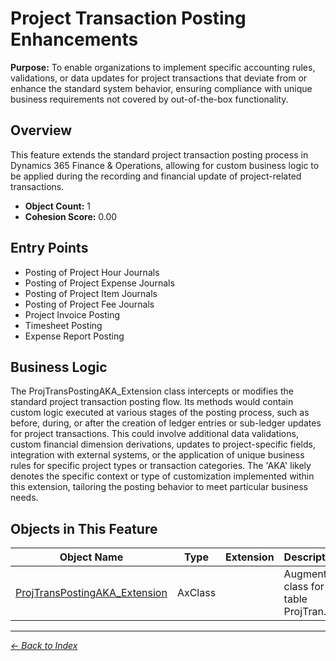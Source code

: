 # Project Transaction Posting Enhancements

**Purpose:** To enable organizations to implement specific accounting rules, validations, or data updates for project transactions that deviate from or enhance the standard system behavior, ensuring compliance with unique business requirements not covered by out-of-the-box functionality.

## Overview

This feature extends the standard project transaction posting process in Dynamics 365 Finance & Operations, allowing for custom business logic to be applied during the recording and financial update of project-related transactions.

- **Object Count:** 1
- **Cohesion Score:** 0.00

## Entry Points

- Posting of Project Hour Journals
- Posting of Project Expense Journals
- Posting of Project Item Journals
- Posting of Project Fee Journals
- Project Invoice Posting
- Timesheet Posting
- Expense Report Posting

## Business Logic

The ProjTransPostingAKA_Extension class intercepts or modifies the standard project transaction posting flow. Its methods would contain custom logic executed at various stages of the posting process, such as before, during, or after the creation of ledger entries or sub-ledger updates for project transactions. This could involve additional data validations, custom financial dimension derivations, updates to project-specific fields, integration with external systems, or the application of unique business rules for specific project types or transaction categories. The 'AKA' likely denotes the specific context or type of customization implemented within this extension, tailoring the posting behavior to meet particular business needs.

## Objects in This Feature

| Object Name | Type | Extension | Description |
|-------------|------|-----------|-------------|
| [ProjTransPostingAKA_Extension](Objects/ProjTransPostingAKA_Extension.md) | AxClass |  | <summary> Augmented class for table <c>ProjTran... |

---

*[← Back to Index](../../index.md)*
